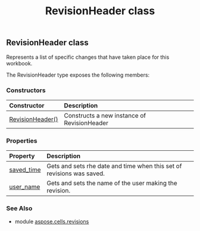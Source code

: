 ﻿---
title: RevisionHeader class
second_title: Aspose.Cells for Python via .NET API References
description: 
type: docs
weight: 100
url: /aspose.cells.revisions/revisionheader/
is_root: false
---

## RevisionHeader class

Represents a list of specific changes that have taken place for this workbook.



The RevisionHeader type exposes the following members:

### Constructors
| Constructor | Description |
| :- | :- |
| [RevisionHeader()](/cells/python-net/aspose.cells.revisions/revisionheader/__init__/#) | Constructs a new instance of RevisionHeader |


### Properties
| Property | Description |
| :- | :- |
| [saved_time](/cells/python-net/aspose.cells.revisions/revisionheader/saved_time) | Gets and sets rhe date and time when this set of revisions was saved. |
| [user_name](/cells/python-net/aspose.cells.revisions/revisionheader/user_name) | Gets and sets the name of the user making the revision. |



### See Also
* module [aspose.cells.revisions](..)
